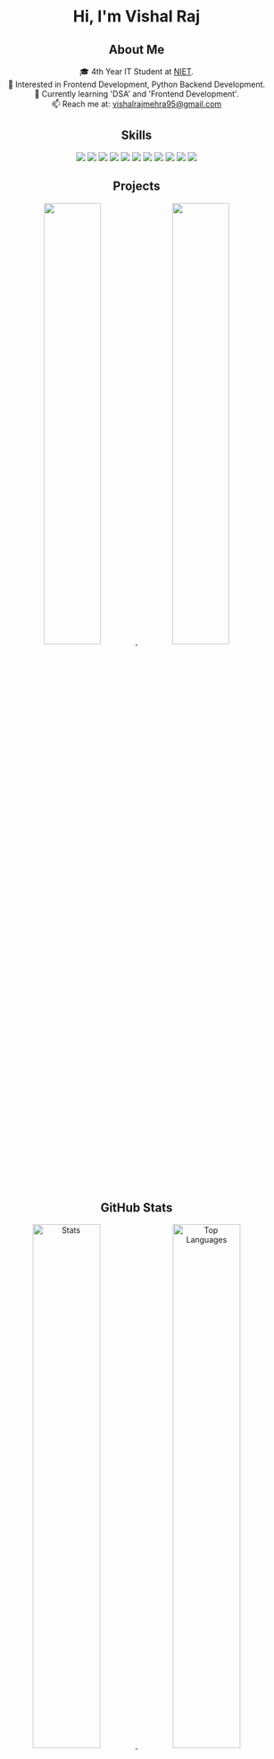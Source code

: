 <h1 align="center">Hi, I'm Vishal Raj</h1>

<h2 align="center">About Me</h2>

<p align="center">
    🎓 4th Year IT Student at <a href="https://www.niet.co.in/">NIET</a>.<br>
    👀 Interested in Frontend Development, Python Backend Development.<br>
    🌱 Currently learning 'DSA' and 'Frontend Development'.<br>
    📫 Reach me at: <a href="mailto:vishalrajmehra95@gmail.com">vishalrajmehra95@gmail.com</a>
</p>

<h2 align="center">Skills</h2>
<p align="center">
    <img src="https://img.shields.io/badge/-Python-3776AB?style=flat-square&logo=python&logoColor=white" />
    <img src="https://img.shields.io/badge/-Java-007396?style=flat-square&logo=java&logoColor=white" />
    <img src="https://img.shields.io/badge/-HTML5-E34F26?style=flat-square&logo=html5&logoColor=white" />
    <img src="https://img.shields.io/badge/-CSS3-1572B6?style=flat-square&logo=css3&logoColor=white" />
    <img src="https://img.shields.io/badge/-React-61DAFB?style=flat-square&logo=react&logoColor=black" />
    <img src="https://img.shields.io/badge/-MySQL-4479A1?style=flat-square&logo=mysql&logoColor=white" />
    <img src="https://img.shields.io/badge/-MongoDB-47A248?style=flat-square&logo=mongodb&logoColor=white" />
    <img src="https://img.shields.io/badge/-Docker-2496ED?style=flat-square&logo=docker&logoColor=white" />
    <img src="https://img.shields.io/badge/-Postman-FF6C37?style=flat-square&logo=postman&logoColor=white" />
    <img src="https://img.shields.io/badge/-Redis-DC382D?style=flat-square&logo=redis&logoColor=white" />
    <img src="https://img.shields.io/badge/-pytest-0A9EDC?style=flat-square&logo=pytest&logoColor=white" />
</p>

<h2 align="center">Projects</h2>
<p align="center">
    <a href="https://github.com/vishalraj9102/project1">
        <img width="45%" src="https://github-readme-stats.vercel.app/api/pin/?username=vishalraj9102&repo=project1&theme=tokyonight" />
    </a>
    <a href="https://github.com/vishalraj9102/project2">
        <img width="45%" src="https://github-readme-stats.vercel.app/api/pin/?username=vishalraj9102&repo=project2&theme=tokyonight" />
    </a>
</p>

<h2 align="center">GitHub Stats</h2>
<div align="center">
    <a href="https://github-readme-stats.vercel.app">
        <img width="49%" alt="Stats" src="https://my-stats-lemon.vercel.app/api?username=vishalraj9102&show_icons=true&theme=tokyonight&hide_border=true"/>
    </a>
    <a href="https://github-readme-stats.vercel.app">
        <img width="49%" alt="Top Languages" src="https://my-stats-lemon.vercel.app/api/top-langs/?username=vishalraj9102&layout=compact&theme=tokyonight&hide_border=true"/>
    </a>
</div>

<h2 align="center">Connect with Me</h2>
<p align="center">
    <a href="https://www.linkedin.com/in/vishal-raj-699205235/">
        <img src="https://img.shields.io/badge/-LinkedIn-0A66C2?style=flat-square&logo=linkedin&logoColor=white" />
    </a>
    <a href="https://leetcode.com/u/Vishal_raj9525/">
        <img src="https://img.shields.io/badge/-LeetCode-FFA116?style=flat-square&logo=leetcode&logoColor=white" />
    </a>
    <a href="mailto:vishalrajmehra95@gmail.com">
        <img src="https://img.shields.io/badge/-Email-D14836?style=flat-square&logo=gmail&logoColor=white" />
    </a>
</p>
